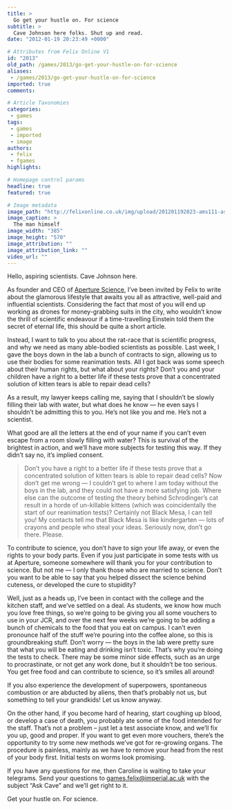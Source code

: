 ```yaml
---
title: >
  Go get your hustle on. For science
subtitle: >
  Cave Johnson here folks. Shut up and read.
date: "2012-01-19 20:23:49 +0000"

# Attributes from Felix Online V1
id: "2013"
old_path: /games/2013/go-get-your-hustle-on-for-science
aliases:
 - /games/2013/go-get-your-hustle-on-for-science
imported: true
comments:

# Article Taxonomies
categories:
 - games
tags:
 - games
 - imported
 - image
authors:
 - felix
 - fgames
highlights:

# Homepage control params
headline: true
featured: true

# Image metadata
image_path: "http://felixonline.co.uk/img/upload/201201192023-ams111-ascdt_cave.jpg"
image_caption: >
  The man himself
image_width: "385"
image_height: "570"
image_attribution: ""
image_attribution_link: ""
video_url: ""
---
```


Hello, aspiring scientists. Cave Johnson here.

As founder and CEO of [Aperture Science](http://aperturescience.com/), I’ve been invited by Felix to write about the glamorous lifestyle that awaits you all as attractive, well-paid and influential scientists. Considering the fact that most of you will end up working as drones for money-grabbing suits in the city, who wouldn’t know the thrill of scientific endeavour if a time-travelling Einstein told them the secret of eternal life, this should be quite a short article.

Instead, I want to talk to you about the rat-race that is scientific progress, and why we need as many able-bodied scientists as possible. Last week, I gave the boys down in the lab a bunch of contracts to sign, allowing us to use their bodies for some reanimation tests. All I got back was some speech about their human rights, but what about your rights? Don’t you and your children have a right to a better life if these tests prove that a concentrated solution of kitten tears is able to repair dead cells?

As a result, my lawyer keeps calling me, saying that I shouldn’t be slowly filling their lab with water, but what does he know — he even says I shouldn’t be admitting this to you. He’s not like you and me. He’s not a scientist.

What good are all the letters at the end of your name if you can’t even escape from a room slowly filling with water? This is survival of the brightest in action, and we’ll have more subjects for testing this way. If they didn’t say no, it’s implied consent.
> Don’t you have a right to a better life if these tests prove that a concentrated solution of kitten tears is able to repair dead cells?
Now don’t get me wrong — I couldn’t get to where I am today without the boys in the lab, and they could not have a more satisfying job. Where else can the outcome of testing the theory behind Schrodinger’s cat result in a horde of un-killable kittens (which was coincidentally the start of our reanimation tests)? Certainly not Black Mesa, I can tell you! My contacts tell me that Black Mesa is like kindergarten — lots of crayons and people who steal your ideas. Seriously now, don’t go there. Please.

To contribute to science, you don’t have to sign your life away, or even the rights to your body parts. Even if you just participate in some tests with us at Aperture, someone somewhere will thank you for your contribution to science. But not me — I only thank those who are married to science. Don’t you want to be able to say that you helped dissect the science behind cuteness, or developed the cure to stupidity?

Well, just as a heads up, I’ve been in contact with the college and the kitchen staff, and we’ve settled on a deal. As students, we know how much you love free things, so we’re going to be giving you all some vouchers to use in your JCR, and over the next few weeks we’re going to be adding a bunch of chemicals to the food that you eat on campus. I can’t even pronounce half of the stuff we’re pouring into the coffee alone, so this is groundbreaking stuff. Don’t worry — the boys in the lab were pretty sure that what you will be eating and drinking isn’t toxic. That’s why you’re doing the tests to check. There may be some minor side effects, such as an urge to procrastinate, or not get any work done, but it shouldn’t be too serious. You get free food and can contribute to science, so it’s smiles all around!

If you also experience the development of superpowers, spontaneous combustion or are abducted by aliens, then that’s probably not us, but something to tell your grandkids! Let us know anyway.

On the other hand, if you become hard of hearing, start coughing up blood, or develop a case of death, you probably ate some of the food intended for the staff. That’s not a problem – just let a test associate know, and we’ll fix you up, good and proper. If you want to get even more vouchers, there’s the opportunity to try some new methods we’ve got for re-growing organs. The procedure is painless, mainly as we have to remove your head from the rest of your body first. Initial tests on worms look promising.

If you have any questions for me, then Caroline is waiting to take your telegrams. Send your questions to [games.felix@imperial.ac.uk](mailto:games.felix@imperial.ac.uk?subject=Ask%20Cave) with the subject “Ask Cave” and we’ll get right to it.

Get your hustle on. For science.
